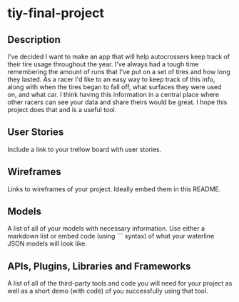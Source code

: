 # tiy-final-project

## Description

I've decided I want to make an app that will help autocrossers keep track of their tire usage throughout the year. 
I've always had a tough time remembering the amount of runs that I've put on a set of tires and how long they lasted. 
As a racer I'd like to an easy way to keep track of this info, along with when the tires began to fall off, what surfaces
they were used on, and what car. I think having this information in a central place where other racers can see your data 
and share theirs would be great. I hope this project does that and is a useful tool.

## User Stories

Include a link to your trellow board with user stories.

## Wireframes

Links to wireframes of your project. Ideally embed them in this README.

## Models

A list of all of your models with necessary information. Use either a markdown list or embed code (using ``` syntax) of what your waterline JSON models will look like.

## APIs, Plugins, Libraries and Frameworks

A list of all of the third-party tools and code you will need for your project as well as a short demo (with code) of you successfully using that tool.
